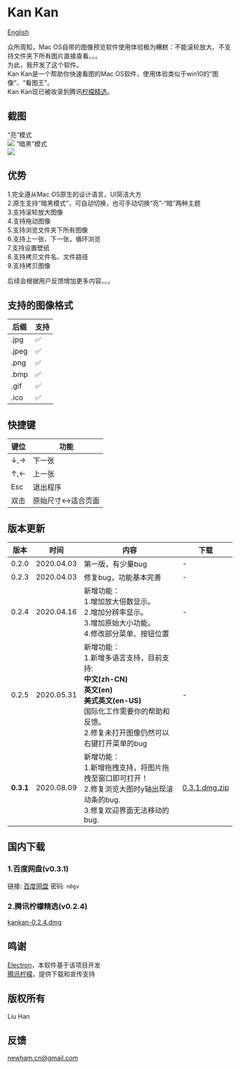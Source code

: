 # Kan Kan

[English](readme.md)  

众所周知，Mac OS自带的图像预览软件使用体验极为糟糕：不能滚轮放大、不支持文件夹下所有图片直接查看。。。  
为此，我开发了这个软件。  
Kan Kan是一个帮助你快速看图的Mac OS软件，使用体验类似于win10的“图像”、“看图王”。  
Kan Kan现已被收录到腾讯[柠檬精选](https://lemon.qq.com/lab/app/kankan.html)。

## 截图  
“亮”模式  
<img src="cap_3.png">
“暗黑”模式  
<img src="cap_4.png">

## 优势  
1.完全遵从Mac OS原生的设计语言，UI简洁大方  
2.原生支持“暗黑模式”，可自动切换，也可手动切换“亮”-“暗”两种主题  
3.支持滚轮放大图像  
4.支持拖动图像  
5.支持浏览文件夹下所有图像  
6.支持上一张、下一张，循环浏览  
7.支持设置壁纸  
8.支持拷贝文件名、文件路径  
9.支持拷贝图像  

后续会根据用户反馈增加更多内容。。。  

## 支持的图像格式
后缀|支持
---|---
.jpg|✅
.jpeg|✅
.png|✅
.bmp|✅
.gif|✅
.ico|✅

## 快捷键
键位|功能
---|---
↓,→|下一张
↑,←|上一张
Esc|退出程序
双击|原始尺寸↔适合页面



## 版本更新  
版本  |时间       |内容              |下载
-----|----------|------------------|----
0.2.0|2020.04.03|第一版，有少量bug    |-
0.2.3|2020.04.03|修复bug，功能基本完善 |-
0.2.4|2020.04.16|新增功能：<br>1.增加放大倍数显示。<br>2.增加分辨率显示。<br>3.增加原始大小功能。<br>4.修改部分菜单、按钮位置|-
0.2.5|2020.05.31|新增功能：<br>1.新增多语言支持，目前支持:<br>**中文(zh-CN)**<br>**英文(en)**<br>**美式英文(en-US)** <br>国际化工作需要你的帮助和反馈。<br>2.修复未打开图像仍然可以右键打开菜单的bug|-
**0.3.1**|2020.08.09|新增功能：<br>1.新增拖拽支持，将图片拖拽至窗口即可打开！<br>2.修复浏览大图时y轴出现滚动条的bug.<br>3.修复欢迎界面无法移动的bug.|[0.3.1.dmg.zip](https://github.com/newham/kankan/releases/download/v0.3.1/kankan-0.3.1.dmg.zip)

## 国内下载  

### 1.百度网盘(v0.3.1)
链接: [百度网盘](https://pan.baidu.com/s/1FvkOtgH3_jpC7EOhjQymIQ)  密码: `n0gv`

### 2.腾讯柠檬精选(v0.2.4)
[kankan-0.2.4.dmg](http://dlied6.qq.com/invc/xfspeed/qqpcmgr/module_update/kankan-0.2.4.dmg)

## 鸣谢  
[Electron](https://www.electronjs.org)，本软件基于该项目开发  
[腾讯柠檬](https://lemon.qq.com/lab/)，提供下载和宣传支持

## 版权所有  
Liu Han

## 反馈   
[newham.cn@gmail.com](mailto:newham.cn@gmail.com)  

